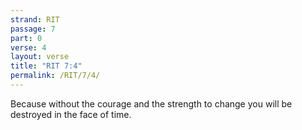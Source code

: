 ```yaml
---
strand: RIT
passage: 7
part: 0
verse: 4
layout: verse
title: "RIT 7:4"
permalink: /RIT/7/4/
---
```

Because without the courage and the strength to change you will be destroyed in the face of time.
